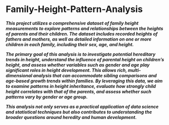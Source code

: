 # Family-Height-Pattern-Analysis
**_This project utilizes a comprehensive dataset of family height measurements to explore patterns 
and relationships between the heights of parents and their children. The dataset includes recorded 
heights of fathers and mothers, as well as detailed information on one or more children in each 
family, including their sex, age, and height._**

**_The primary goal of this analysis is to investigate potential hereditary trends in height, 
understand the influence of parental height on children’s height, and assess whether variables 
such as gender and age play significant roles in height development. This allows rich, 
multi-dimensional analysis that can accommodate sibling comparisons and age-based growth 
trends within families. By leveraging this data, we aim to examine patterns in height inheritance, 
evaluate how strongly child height correlates with that of the parents, and assess whether such 
patterns vary by gender or age group._** 

**_This analysis not only serves as a practical application of data science and statistical techniques 
but also contributes to understanding the broader questions around heredity and human 
development._**
